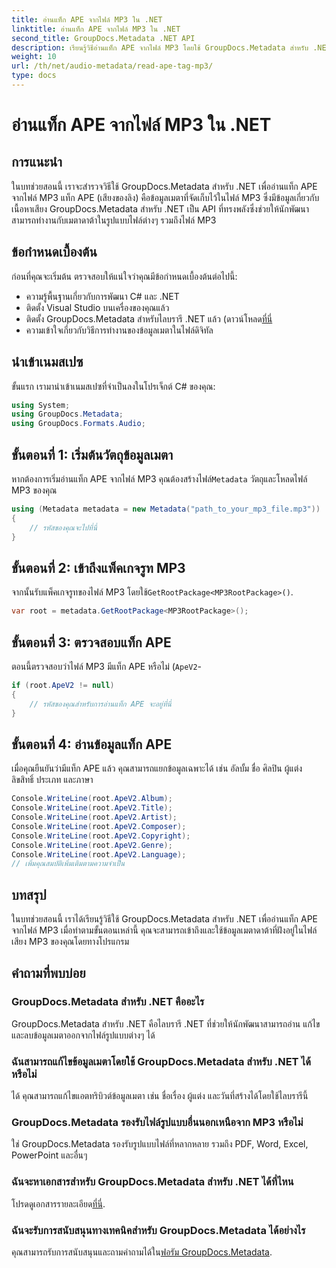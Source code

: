 ```yaml
---
title: อ่านแท็ก APE จากไฟล์ MP3 ใน .NET
linktitle: อ่านแท็ก APE จากไฟล์ MP3 ใน .NET
second_title: GroupDocs.Metadata .NET API
description: เรียนรู้วิธีอ่านแท็ก APE จากไฟล์ MP3 โดยใช้ GroupDocs.Metadata สำหรับ .NET สำรวจการแยกข้อมูลเมตาใน C# พร้อมคำแนะนำทีละขั้นตอน
weight: 10
url: /th/net/audio-metadata/read-ape-tag-mp3/
type: docs
---
```

# อ่านแท็ก APE จากไฟล์ MP3 ใน .NET

## การแนะนำ
ในบทช่วยสอนนี้ เราจะสำรวจวิธีใช้ GroupDocs.Metadata สำหรับ .NET เพื่ออ่านแท็ก APE จากไฟล์ MP3 แท็ก APE (เสียงของลิง) คือข้อมูลเมตาที่จัดเก็บไว้ในไฟล์ MP3 ซึ่งมีข้อมูลเกี่ยวกับเนื้อหาเสียง GroupDocs.Metadata สำหรับ .NET เป็น API ที่ทรงพลังซึ่งช่วยให้นักพัฒนาสามารถทำงานกับเมตาดาต้าในรูปแบบไฟล์ต่างๆ รวมถึงไฟล์ MP3
## ข้อกำหนดเบื้องต้น
ก่อนที่คุณจะเริ่มต้น ตรวจสอบให้แน่ใจว่าคุณมีข้อกำหนดเบื้องต้นต่อไปนี้:
- ความรู้พื้นฐานเกี่ยวกับการพัฒนา C# และ .NET
- ติดตั้ง Visual Studio บนเครื่องของคุณแล้ว
-  ติดตั้ง GroupDocs.Metadata สำหรับไลบรารี .NET แล้ว (ดาวน์โหลด[ที่นี่](https://releases.groupdocs.com/metadata/net/-)
- ความเข้าใจเกี่ยวกับวิธีการทำงานของข้อมูลเมตาในไฟล์ดิจิทัล

## นำเข้าเนมสเปซ
ขั้นแรก เรามานำเข้าเนมสเปซที่จำเป็นลงในโปรเจ็กต์ C# ของคุณ:
```csharp
using System;
using GroupDocs.Metadata;
using GroupDocs.Formats.Audio;
```
## ขั้นตอนที่ 1: เริ่มต้นวัตถุข้อมูลเมตา
 หากต้องการเริ่มอ่านแท็ก APE จากไฟล์ MP3 คุณต้องสร้างไฟล์`Metadata` วัตถุและโหลดไฟล์ MP3 ของคุณ
```csharp
using (Metadata metadata = new Metadata("path_to_your_mp3_file.mp3"))
{
    // รหัสของคุณจะไปที่นี่
}
```
## ขั้นตอนที่ 2: เข้าถึงแพ็คเกจรูท MP3
 จากนั้นรับแพ็คเกจรูทของไฟล์ MP3 โดยใช้`GetRootPackage<MP3RootPackage>()`.
```csharp
var root = metadata.GetRootPackage<MP3RootPackage>();
```
## ขั้นตอนที่ 3: ตรวจสอบแท็ก APE
ตอนนี้ตรวจสอบว่าไฟล์ MP3 มีแท็ก APE หรือไม่ (`ApeV2`-
```csharp
if (root.ApeV2 != null)
{
    // รหัสของคุณสำหรับการอ่านแท็ก APE จะอยู่ที่นี่
}
```
## ขั้นตอนที่ 4: อ่านข้อมูลแท็ก APE
เมื่อคุณยืนยันว่ามีแท็ก APE แล้ว คุณสามารถแยกข้อมูลเฉพาะได้ เช่น อัลบั้ม ชื่อ ศิลปิน ผู้แต่ง ลิขสิทธิ์ ประเภท และภาษา
```csharp
Console.WriteLine(root.ApeV2.Album);
Console.WriteLine(root.ApeV2.Title);
Console.WriteLine(root.ApeV2.Artist);
Console.WriteLine(root.ApeV2.Composer);
Console.WriteLine(root.ApeV2.Copyright);
Console.WriteLine(root.ApeV2.Genre);
Console.WriteLine(root.ApeV2.Language);
// เพิ่มคุณสมบัติเพิ่มเติมตามความจำเป็น
```

## บทสรุป
ในบทช่วยสอนนี้ เราได้เรียนรู้วิธีใช้ GroupDocs.Metadata สำหรับ .NET เพื่ออ่านแท็ก APE จากไฟล์ MP3 เมื่อทำตามขั้นตอนเหล่านี้ คุณจะสามารถเข้าถึงและใช้ข้อมูลเมตาดาต้าที่ฝังอยู่ในไฟล์เสียง MP3 ของคุณโดยทางโปรแกรม

## คำถามที่พบบ่อย
### GroupDocs.Metadata สำหรับ .NET คืออะไร
GroupDocs.Metadata สำหรับ .NET คือไลบรารี .NET ที่ช่วยให้นักพัฒนาสามารถอ่าน แก้ไข และลบข้อมูลเมตาออกจากไฟล์รูปแบบต่างๆ ได้
### ฉันสามารถแก้ไขข้อมูลเมตาโดยใช้ GroupDocs.Metadata สำหรับ .NET ได้หรือไม่
ได้ คุณสามารถแก้ไขแอตทริบิวต์ข้อมูลเมตา เช่น ชื่อเรื่อง ผู้แต่ง และวันที่สร้างได้โดยใช้ไลบรารีนี้
### GroupDocs.Metadata รองรับไฟล์รูปแบบอื่นนอกเหนือจาก MP3 หรือไม่
ใช่ GroupDocs.Metadata รองรับรูปแบบไฟล์ที่หลากหลาย รวมถึง PDF, Word, Excel, PowerPoint และอื่นๆ
### ฉันจะหาเอกสารสำหรับ GroupDocs.Metadata สำหรับ .NET ได้ที่ไหน
 โปรดดูเอกสารรายละเอียด[ที่นี่](https://tutorials.groupdocs.com/metadata/net/).
### ฉันจะรับการสนับสนุนทางเทคนิคสำหรับ GroupDocs.Metadata ได้อย่างไร
 คุณสามารถรับการสนับสนุนและถามคำถามได้ใน[ฟอรัม GroupDocs.Metadata](https://forum.groupdocs.com/c/metadata/14).